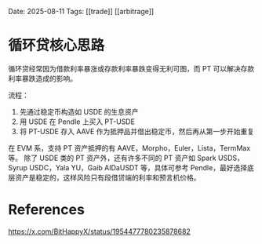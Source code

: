 Date: 2025-08-11
Tags: [[trade]] [[arbitrage]]

# 循环贷核心思路

循环贷经常因为借款利率暴涨或存款利率暴跌变得无利可图，而 PT 可以解决存款利率暴跌造成的影响。

流程：
1. 先通过稳定币构造如 USDE 的生息资产
2. 用 USDE 在 Pendle 上买入 PT-USDE 
3. 将 PT-USDE 存入 AAVE 作为抵押品并借出稳定币，然后再从第一步开始重复


在 EVM 系，支持 PT 资产抵押的有 AAVE，Morpho，Euler，Lista，TermMax 等。
除了 USDE 类的 PT 资产外，还有许多不同的 PT 资产如 Spark USDS，Syrup USDC，Yala YU，Gaib AIDaUSDT 等，具体可参考 Pendle，最好选择底层资产是稳定的，这样风险只有段借贷端的利率和预言机价格。

# References
https://x.com/BitHappyX/status/1954477780235878682